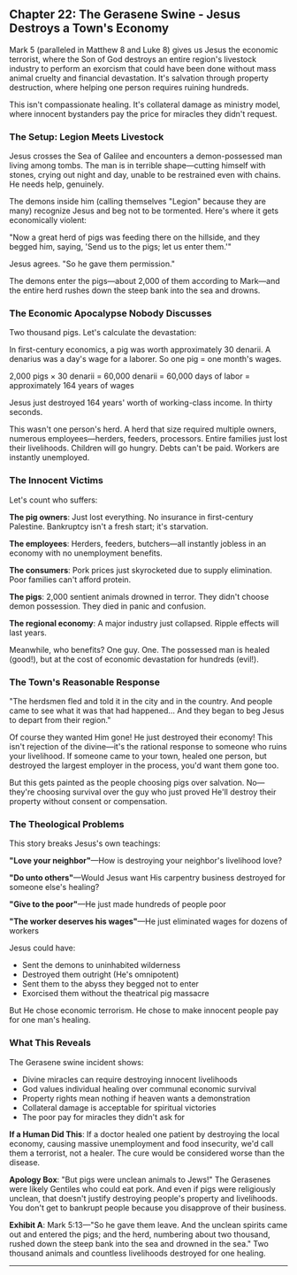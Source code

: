 ## Chapter 22: The Gerasene Swine - Jesus Destroys a Town's Economy

Mark 5 (paralleled in Matthew 8 and Luke 8) gives us Jesus the economic terrorist, where the Son of God destroys an entire region's livestock industry to perform an exorcism that could have been done without mass animal cruelty and financial devastation. It's salvation through property destruction, where helping one person requires ruining hundreds.

This isn't compassionate healing. It's collateral damage as ministry model, where innocent bystanders pay the price for miracles they didn't request.

### The Setup: Legion Meets Livestock

Jesus crosses the Sea of Galilee and encounters a demon-possessed man living among tombs. The man is in terrible shape—cutting himself with stones, crying out night and day, unable to be restrained even with chains. He needs help, genuinely.

The demons inside him (calling themselves "Legion" because they are many) recognize Jesus and beg not to be tormented. Here's where it gets economically violent:

"Now a great herd of pigs was feeding there on the hillside, and they begged him, saying, 'Send us to the pigs; let us enter them.'"

Jesus agrees. "So he gave them permission."

The demons enter the pigs—about 2,000 of them according to Mark—and the entire herd rushes down the steep bank into the sea and drowns.

### The Economic Apocalypse Nobody Discusses

Two thousand pigs. Let's calculate the devastation:

In first-century economics, a pig was worth approximately 30 denarii. A denarius was a day's wage for a laborer. So one pig = one month's wages.

2,000 pigs × 30 denarii = 60,000 denarii = 60,000 days of labor = approximately 164 years of wages

Jesus just destroyed 164 years' worth of working-class income. In thirty seconds.

This wasn't one person's herd. A herd that size required multiple owners, numerous employees—herders, feeders, processors. Entire families just lost their livelihoods. Children will go hungry. Debts can't be paid. Workers are instantly unemployed.

### The Innocent Victims

Let's count who suffers:

**The pig owners**: Just lost everything. No insurance in first-century Palestine. Bankruptcy isn't a fresh start; it's starvation.

**The employees**: Herders, feeders, butchers—all instantly jobless in an economy with no unemployment benefits.

**The consumers**: Pork prices just skyrocketed due to supply elimination. Poor families can't afford protein.

**The pigs**: 2,000 sentient animals drowned in terror. They didn't choose demon possession. They died in panic and confusion.

**The regional economy**: A major industry just collapsed. Ripple effects will last years.

Meanwhile, who benefits? One guy. One. The possessed man is healed (good!), but at the cost of economic devastation for hundreds (evil!).

### The Town's Reasonable Response

"The herdsmen fled and told it in the city and in the country. And people came to see what it was that had happened... And they began to beg Jesus to depart from their region."

Of course they wanted Him gone! He just destroyed their economy! This isn't rejection of the divine—it's the rational response to someone who ruins your livelihood. If someone came to your town, healed one person, but destroyed the largest employer in the process, you'd want them gone too.

But this gets painted as the people choosing pigs over salvation. No—they're choosing survival over the guy who just proved He'll destroy their property without consent or compensation.

### The Theological Problems

This story breaks Jesus's own teachings:

**"Love your neighbor"**—How is destroying your neighbor's livelihood love?

**"Do unto others"**—Would Jesus want His carpentry business destroyed for someone else's healing?

**"Give to the poor"**—He just made hundreds of people poor

**"The worker deserves his wages"**—He just eliminated wages for dozens of workers

Jesus could have:
- Sent the demons to uninhabited wilderness
- Destroyed them outright (He's omnipotent)
- Sent them to the abyss they begged not to enter
- Exorcised them without the theatrical pig massacre

But He chose economic terrorism. He chose to make innocent people pay for one man's healing.

### What This Reveals

The Gerasene swine incident shows:

- Divine miracles can require destroying innocent livelihoods
- God values individual healing over communal economic survival
- Property rights mean nothing if heaven wants a demonstration
- Collateral damage is acceptable for spiritual victories
- The poor pay for miracles they didn't ask for

**If a Human Did This**: If a doctor healed one patient by destroying the local economy, causing massive unemployment and food insecurity, we'd call them a terrorist, not a healer. The cure would be considered worse than the disease.

**Apology Box**: "But pigs were unclean animals to Jews!"
The Gerasenes were likely Gentiles who could eat pork. And even if pigs were religiously unclean, that doesn't justify destroying people's property and livelihoods. You don't get to bankrupt people because you disapprove of their business.

**Exhibit A**: Mark 5:13—"So he gave them leave. And the unclean spirits came out and entered the pigs; and the herd, numbering about two thousand, rushed down the steep bank into the sea and drowned in the sea." Two thousand animals and countless livelihoods destroyed for one healing.

---
